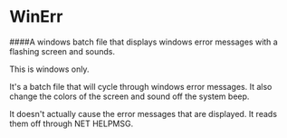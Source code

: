 # WinErr
####A windows batch file that displays windows error messages with a flashing screen and sounds.

This is windows only.

It's a batch file that will cycle through windows error messages. It also change the colors of the screen and sound off the
system beep.

It doesn't actually cause the error messages that are displayed. It reads them off through NET HELPMSG.
